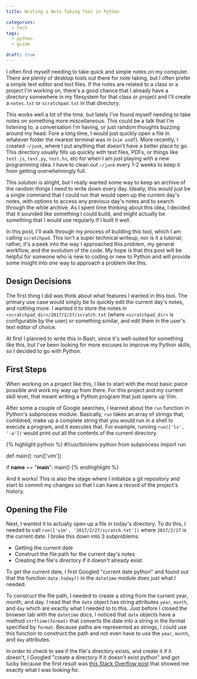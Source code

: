 ```yaml
---
title: Writing a Note Taking Tool in Python

categories:
  - tech
tags:
  - python
  - guide

draft: true
---
```


I often find myself needing to take quick and simple notes on my computer.
There are plenty of desktop tools out there for note taking, but I often
prefer a simple text editor and text files.
If the notes are related to a class or a project I'm working on,
there's a good chance that I already have a directory somewhere in my
filesystem for that class or project and I'll create a `notes.txt` or
`scratchpad.txt` in that directory.

This works well a lot of the time, but lately I've found myself needing
to take notes on something more miscellaneous.
This could be a talk that I'm listening to, a conversation I'm having,
or just random thoughts buzzing around my head.
Fore a long time, I would just quickly open a file in whatever folder
the nearest terminal was in (`vim asdf`).
More recently, I created `~/junk`, where I put anything that doesn't have
a better place to go.
This directory usually fills up quickly with text files, PDFs, or things
like `test.js`, `test.py`, `test.hs`, etc for when I am just playing with
a new programming idea.
I have to clean out `~/junk` every 1-2 weeks to keep it from getting
overwhelmingly full.

This solution is alright, but I really wanted some way to keep an archive
of the random things I need to write down every day.
Ideally, this would just be a single command that I could run that would
open up the current day's notes, with options to access any previous
day's notes and to search through the while archive.
As I spent time thinking about this idea, I decided that it sounded like
something I could build, and might actually be something that I would use
regularly if I built it well.

In this post, I'll walk through my process of building this tool, which
I am calling `scratchpad`.
This isn't a super technical writeup, nor is it a tutorial; rather,
it's a peek into the way I approached this problem, my general workflow,
and the evolution of the code.
My hope is that this post will be helpful for someone who is new to
coding or new to Python and will provide some insight into *one* way to
approach a problem like this.

## Design Decisions

The first thing I did was think about what features I wanted in this tool.
The primary use case would simply be to quickly edit the current day's
notes, and nothing more.
I wanted it to store the notes in `<scratchpad_dir>/2017/2/27/scratch.txt`
(where `<scratchpad_dir>` is configurable by the user)
or something similar, and edit them in the user's text editor of choice.

At first I planned to write this in Bash, since it's well-suited for
something like this, but I've been looking for more excuses to improve my
Python skills, so I decided to go with Python.

## First Steps

When working on a project like this, I like to start with the most basic
piece possible and work my way up from there.
For this project and my current skill level, that meant writing a Python
program that just opens up Vim.

After some a couple of Google searches, I learned about the `run` function
in Python's subprocess module.
Basically, `run` takes an array of strings that, combined, make up a
complete string that you would run in a shell to execute a program, and it
executes that.
For example, running `run(['ls', '-a'])` would print out all the
contents of the current directory.

{% highlight python %}
#!/usr/bin/env python
from subprocess import run

def main():
    run(['vim'])

if __name__ == "__main__":
    main()
{% endhighlight %}

And it works! This is also the stage where I initialize a git repository
and start to commit my changes so that I can have a record of the project's
history.

## Opening the File
Next, I wanted it to actually open up a file in today's
directory. To do this, I needed to call
`run(['vim', '2017/2/27/scratch.txt'])`
where `2017/2/27` is the current date.
I broke this down into 3 subproblems:
 - Getting the current date
 - Construct the file path for the current day's notes
 - Creating the file's directory if it doesn't already exist

To get the current date, I first Googled "current date python" and found
out that the function `date.today()` in the `datetime` module does just
what I needed.

To construct the file path, I needed to create a string from the current
year, month, and day.
I read that the `date` object has string attributes `year`, `month`,
and `day` which are exactly what I needed to to this.
Just before I closed the browser tab with the `datetime` docs, I noticed
that `date` objects have a method `strftime(format)` that converts the
date into a string in the format specified by `format`.
Because paths are represented as strings, I could use this function to
construct the path and not even have to use the `year`, `month`, and `day`
attributes.

In order to check to see if the file's directory exists, and create it if
it doesn't, I Googled "create a directory if it doesn't exist python"
and got lucky because the first result was
[this Stack Overflow post](http://stackoverflow.com/questions/273192/how-to-check-if-a-directory-exists-and-create-it-if-necessary)
that showed me exactly what I was looking for.


